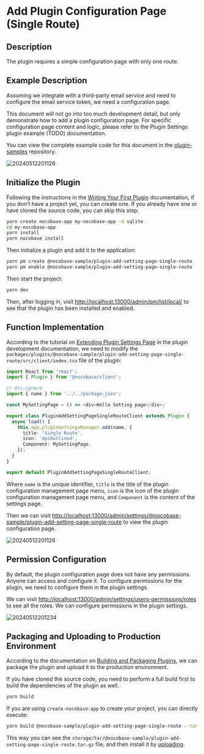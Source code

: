 # Add Plugin Configuration Page (Single Route)

## Description

The plugin requires a simple configuration page with only one route.

## Example Description

Assuming we integrate with a third-party email service and need to configure the email service token, we need a configuration page.

This document will not go into too much development detail, but only demonstrate how to add a plugin configuration page. For specific configuration page content and logic, please refer to the Plugin Settings plugin example (TODO) documentation.

You can view the complete example code for this document in the [plugin-samples](https://github.com/nocobase/plugin-samples/tree/main/packages/plugins/%40nocobase-sample/plugin-add-setting-page-single-route) repository.

![20240512201126](https://static-docs.nocobase.com/20240512201126.png)

## Initialize the Plugin

Following the instructions in the [Writing Your First Plugin](/development/your-fisrt-plugin) documentation, if you don't have a project yet, you can create one. If you already have one or have cloned the source code, you can skip this step.

```bash
yarn create nocobase-app my-nocobase-app -d sqlite
cd my-nocobase-app
yarn install
yarn nocobase install
```

Then initialize a plugin and add it to the application:

```bash
yarn pm create @nocobase-sample/plugin-add-setting-page-single-route
yarn pm enable @nocobase-sample/plugin-add-setting-page-single-route
```

Then start the project:

```bash
yarn dev
```

Then, after logging in, visit [http://localhost:13000/admin/pm/list/local/](http://localhost:13000/admin/pm/list/local/) to see that the plugin has been installed and enabled.

## Function Implementation

According to the tutorial on [Extending Plugin Settings Page](/development/client/router#extending-plugin-settings-page) in the plugin development documentation, we need to modify the `packages/plugins/@nocobase-sample/plugin-add-setting-page-single-route/src/client/index.tsx` file of the plugin:

```ts
import React from 'react';
import { Plugin } from '@nocobase/client';

// @ts-ignore
import { name } from '../../package.json';

const MySettingPage = () => <div>Hello Setting page</div>;

export class PluginAddSettingPageSingleRouteClient extends Plugin {
  async load() {
    this.app.pluginSettingsManager.add(name, {
      title: 'Single Route',
      icon: 'ApiOutlined',
      Component: MySettingPage,
    });
  }
}

export default PluginAddSettingPageSingleRouteClient;
```

Where `name` is the unique identifier, `title` is the title of the plugin configuration management page menu, `icon` is the icon of the plugin configuration management page menu, and `Component` is the content of the settings page.

Then we can visit [http://localhost:13000/admin/settings/@nocobase-sample/plugin-add-setting-page-single-route](http://localhost:13000/admin/settings/@nocobase-sample/plugin-add-setting-page-single-route) to view the plugin configuration page.

![20240512201126](https://static-docs.nocobase.com/20240512201126.png)

## Permission Configuration

By default, the plugin configuration page does not have any permissions. Anyone can access and configure it. To configure permissions for the plugin, we need to configure them in the plugin settings.

We can visit [http://localhost:13000/admin/settings/users-permissions/roles](http://localhost:13000/admin/settings/users-permissions/roles) to see all the roles. We can configure permissions in the plugin settings.

![20240512201234](https://static-docs.nocobase.com/20240512201234.png)

## Packaging and Uploading to Production Environment

According to the documentation on [Building and Packaging Plugins](/development/your-fisrt-plugin#building-and-packaging-plugins), we can package the plugin and upload it to the production environment.

If you have cloned the source code, you need to perform a full build first to build the dependencies of the plugin as well.

```bash
yarn build
```

If you are using `create-nocobase-app` to create your project, you can directly execute:

```bash
yarn build @nocobase-sample/plugin-add-setting-page-single-route --tar
```

This way you can see the `storage/tar/@nocobase-sample/plugin-add-setting-page-single-route.tar.gz` file, and then install it by [uploading](/welcome/getting-started/plugin).
